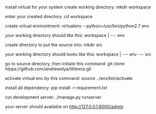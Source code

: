 install virtual for your system
create working directory:
    mkdir workspace

enter your created directory:
    cd workspace

create virtual environtment:
    virtualenv --python=/usr/bin/python2.7 env

your working directory should like this:
    workspace
    |
    --- env

create directory to put the source into:
    mkdir src

your working directory should looks like this:
    workspace
    |
    --- env
    --- src

go to source directory, then initiate this command:
    git clone htpps://github.com/andrewidya/littleerp.git

activate virtual env by this command:
    source ../env/bin/activate

install all dependency:
    pip install -r requirement.txt

run development server:
    ./manage.py runserver

your server should available on http://127.0.0.1:8000/admin
